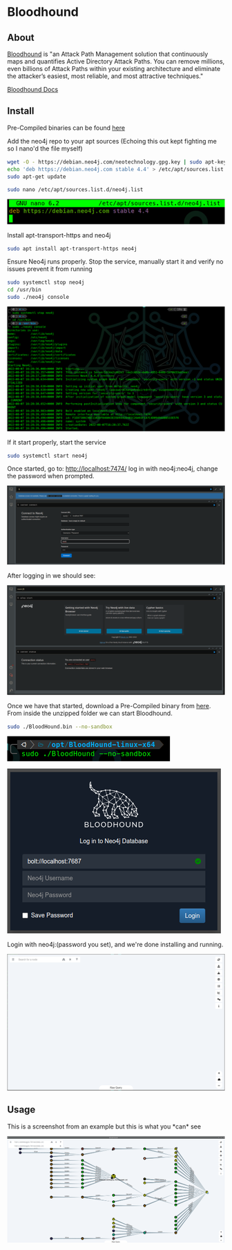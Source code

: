 # Bloodhound

## About

[Bloodhound](https://github.com/BloodHoundAD/BloodHound) is "an Attack Path Management solution that continuously maps and quantifies Active Directory Attack Paths. You can remove millions, even billions of Attack Paths within your existing architecture and eliminate the attacker’s easiest, most reliable, and most attractive techniques."

[Bloodhound Docs](https://bloodhound.readthedocs.io/en/latest/index.html)

## Install

Pre-Compiled binaries can be found [here](https://github.com/BloodHoundAD/BloodHound/releases)

Add the neo4j repo to your apt sources (Echoing this out kept fighting me so I nano'd the file myself)

```bash
wget -O - https://debian.neo4j.com/neotechnology.gpg.key | sudo apt-key add -
echo 'deb https://debian.neo4j.com stable 4.4' > /etc/apt/sources.list.d/neo4j.list
sudo apt-get update
```

```bash
sudo nano /etc/apt/sources.list.d/neo4j.list
```

![](<../../.gitbook/assets/image (100).png>)

Install apt-transport-https and neo4j

```bash
sudo apt install apt-transport-https neo4j
```

Ensure Neo4j runs properly. Stop the service, manually start it and verify no issues prevent it from running

```bash
sudo systemctl stop neo4j
cd /usr/bin
sudo ./neo4j console
```

![](<../../.gitbook/assets/image (102) (1).png>)

If it start properly, start the service

```bash
sudo systemctl start neo4j
```

Once started, go to: [http://localhost:7474/](https://localhost:7474/) log in with neo4j:neo4j, change the password when prompted.

![](<../../.gitbook/assets/image (98) (1).png>)

After logging in we should see:

![](<../../.gitbook/assets/image (103).png>)

Once we have that started, download a Pre-Compiled binary from [here](https://github.com/BloodHoundAD/BloodHound/releases). From inside the unzipped folder we can start Bloodhound.

```bash
sudo ./BloodHound.bin --no-sandbox
```

![](<../../.gitbook/assets/image (104) (2).png>)

![](<../../.gitbook/assets/image (99).png>)

Login with neo4j:(password you set), and we're done installing and running.

![](<../../.gitbook/assets/image (101).png>)

## Usage

This is a screenshot from an example but this is what you \*can\* see

![](<../../.gitbook/assets/image (2) (1).png>)
